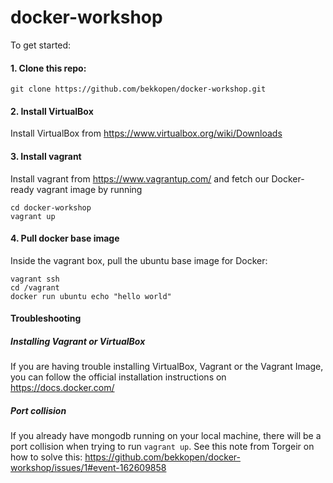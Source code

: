 docker-workshop
===============


To get started:

#### 1. Clone this repo:
```git clone https://github.com/bekkopen/docker-workshop.git```

#### 2. Install VirtualBox
Install VirtualBox from https://www.virtualbox.org/wiki/Downloads

#### 3. Install vagrant
Install vagrant from https://www.vagrantup.com/ and fetch our Docker-ready 
vagrant image by running 
```
cd docker-workshop
vagrant up
```

#### 4. Pull docker base image
Inside the vagrant box, pull the ubuntu base image for Docker:
```
vagrant ssh
cd /vagrant
docker run ubuntu echo "hello world"
```

#### Troubleshooting

##### Installing Vagrant or VirtualBox
If you are having trouble installing VirtualBox, Vagrant or the Vagrant Image, you can follow the official installation instructions on https://docs.docker.com/ 

##### Port collision
If you already have mongodb running on your local machine, there will be a port collision when trying to run `vagrant up`. See this note from Torgeir on how to solve this: https://github.com/bekkopen/docker-workshop/issues/1#event-162609858
